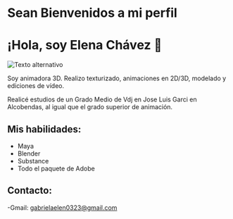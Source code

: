 # Sean Bienvenidos a mi perfil 

# ¡Hola, soy Elena Chávez 👋

![Texto alternativo](https://www.google.es/url?sa=i&url=https%3A%2F%2Ftenor.com%2Fes-US%2Fsearch%2Fsuper-sonic-gif-gifs&psig=AOvVaw3H_hkw5dAQbGNA8_HFuDK8&ust=1743188230431000&source=images&cd=vfe&opi=89978449&ved=0CBMQjRxqFwoTCNC_uK74qowDFQAAAAAdAAAAABAQ)

Soy animadora 3D. Realizo texturizado, animaciones en 2D/3D, modelado y ediciones de vídeo.

Realicé estudios de un Grado Medio de Vdj en Jose Luis Garci en Alcobendas, al igual que el grado superior de animación. 

## Mis habilidades:

- Maya
- Blender
- Substance
- Todo el paquete de Adobe

## Contacto:

-Gmail: gabrielaelen0323@gmail.com
